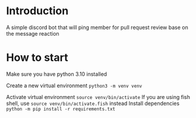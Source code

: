 # Introduction

A simple discord bot that will ping member for pull request review base on the message reaction

# How to start

Make sure you have python 3.10 installed

Create a new virtual environment
`python3 -m venv venv`

Activate virtual environment
`source venv/bin/activate`
If you are using fish shell, use `source venv/bin/activate.fish` instead
Install dependencies
`python -m pip install -r requirements.txt`
